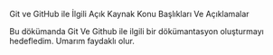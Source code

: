 
Git ve GitHub ile İlgili Açık Kaynak Konu Başlıkları Ve Açıklamalar

Bu dökümanda Git Ve Github ile ilgili bir dökümantasyon oluşturmayı hedefledim. Umarım faydaklı olur.
